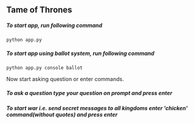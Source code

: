 ## Tame of Thrones

##### To start app, run following command
``python app.py``

##### To start app using ballot system, run following command
``python app.py console ballot``

Now start asking question or enter commands.

##### To ask a question type your question on prompt and press enter
##### To start war i.e. send secret messages to all kingdoms enter 'chicken' command(without quotes) and press enter
